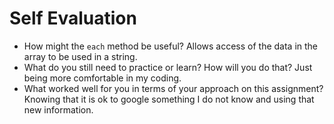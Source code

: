 # Self Evaluation

- How might the `each` method be useful?
    Allows access of the data in the array to be used in a string.
- What do you still need to practice or learn? How will you do that?
    Just being more comfortable in my coding.
- What worked well for you in terms of your approach on this
assignment?
    Knowing that it is ok to google something I do not know and using that new information.